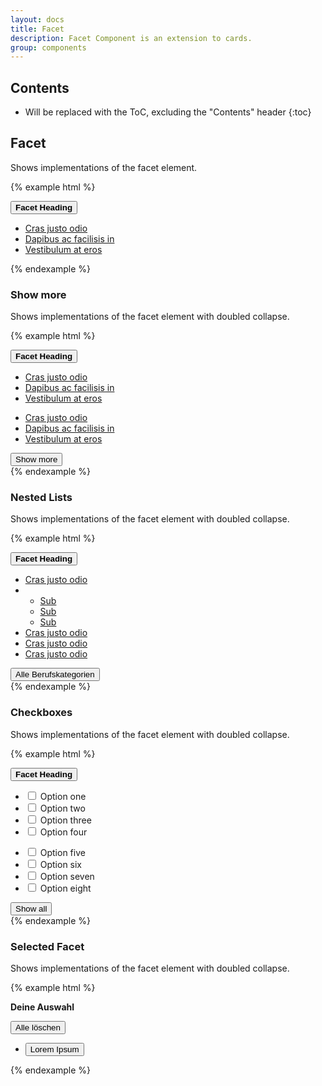 ```yaml
---
layout: docs
title: Facet
description: Facet Component is an extension to cards.
group: components
---
```


## Contents

* Will be replaced with the ToC, excluding the "Contents" header
{:toc}

## Facet
Shows implementations of the facet element.

{% example html %}
<section class="facet">
  <div class="facet-header">
    <button class="btn btn-link facet-toggle" data-toggle="collapse" href="#facetDefaultExample" aria-expanded="false" aria-controls="collapseExample">
      <strong class="facet-title">Facet Heading</strong>
    </button>
  </div>
  <div class="facet-body collapse" id="facetDefaultExample">
    <ul class="facet-group">
      <li class="facet-group-item">
        <a href="#" class="facet-group-link">Cras justo odio</a>
      </li>
      <li class="facet-group-item">
        <a href="#" class="facet-group-link">Dapibus ac facilisis in</a>
      </li>
      <li class="facet-group-item">
        <a href="#" class="facet-group-link">Vestibulum at eros</a>
      </li>
    </ul>
  </div>
</section>
{% endexample %}

### Show more
Shows implementations of the facet element with doubled collapse.

{% example html %}
<section class="facet">
  <div class="facet-header">
    <button class="btn btn-link facet-toggle" data-toggle="collapse" href="#facetSubCollapseExample" aria-expanded="true" aria-controls="collapseExample">
      <strong class="facet-title">Facet Heading</strong>
    </button>
  </div>
  <div class="facet-body collapse show" id="facetSubCollapseExample">
    <ul class="facet-group">
      <li class="facet-group-item">
        <a href="#" class="facet-group-link">Cras justo odio</a>
      </li>
      <li class="facet-group-item">
        <a href="#" class="facet-group-link">Dapibus ac facilisis in</a>
      </li>
      <li class="facet-group-item">
        <a href="#" class="facet-group-link">Vestibulum at eros</a>
      </li>
    </ul>
    <div class="collapse" id="facetSubCollapseItem">
      <ul class="facet-group">
        <li class="facet-group-item">
          <a href="#" class="facet-group-link">Cras justo odio</a>
        </li>
        <li class="facet-group-item">
          <a href="#" class="facet-group-link">Dapibus ac facilisis in</a>
        </li>
        <li class="facet-group-item">
          <a href="#" class="facet-group-link">Vestibulum at eros</a>
        </li>
      </ul>
    </div>
    <button class="btn btn-link facet-toggle facet-toggle-more" data-toggle="collapse" href="#facetSubCollapseItem" aria-expanded="false" aria-controls="collapseExample">Show more</button>
  </div>
</section>
{% endexample %}

### Nested Lists
Shows implementations of the facet element with doubled collapse.

{% example html %}
<section class="facet">
  <div class="facet-header">
    <button class="btn btn-link facet-toggle" data-toggle="collapse" href="#facetNestedLists" aria-expanded="true" aria-controls="collapseExample">
      <strong class="facet-title">Facet Heading</strong>
    </button>
  </div>
  <div class="facet-body collapse show" id="facetNestedLists">
    <ul class="facet-group">
      <li class="facet-group-item">
        <a href="#" class="facet-group-link">Cras justo odio</a>
      </li>
      <li class="facet-group-item">
        <ul class="facet-group">
          <li class="facet-group-item">
            <a href="#" class="facet-group-link">Sub</a>
          </li>
          <li class="facet-group-item">
            <a href="#" class="facet-group-link">Sub</a>
          </li>
          <li class="facet-group-item">
            <a href="#" class="facet-group-link">Sub</a>
          </li>
        </ul>
      </li>
      <li class="facet-group-item">
        <a href="#" class="facet-group-link">Cras justo odio</a>
      </li>
      <li class="facet-group-item">
        <a href="#" class="facet-group-link">Cras justo odio</a>
      </li>
      <li class="facet-group-item">
        <a href="#" class="facet-group-link">Cras justo odio</a>
      </li>
    </ul>
    <button class="btn btn-link facet-toggle facet-toggle-more"><span class="icon-arrow-left"></span> Alle Berufskategorien</button>
  </div>
</section>
{% endexample %}

### Checkboxes
Shows implementations of the facet element with doubled collapse.

{% example html %}
<section class="facet">
  <div class="facet-header">
    <button class="btn btn-link facet-toggle" data-toggle="collapse" href="#facetCheckboxes" aria-expanded="true" aria-controls="collapseExample">
      <strong class="facet-title">Facet Heading</strong>
    </button>
  </div>
  <div class="facet-body collapse show" id="facetCheckboxes">
    <ul class="facet-group">
      <li class="facet-group-item">
        <label class="form-check-label">
          <input class="form-check-input" type="checkbox" value="">
          Option one
        </label>
      </li>
      <li class="facet-group-item">
        <label class="form-check-label">
          <input class="form-check-input" type="checkbox" value="">
          Option two
        </label>
      </li>
      <li class="facet-group-item">
        <label class="form-check-label">
          <input class="form-check-input" type="checkbox" value="">
          Option three
        </label>
      </li>
      <li class="facet-group-item">
        <label class="form-check-label">
          <input class="form-check-input" type="checkbox" value="">
          Option four
        </label>
      </li>
    </ul>
    <div class="collapse" id="facetChecksCollapseItem">
      <ul class="facet-group">
        <li class="facet-group-item">
          <label class="form-check-label">
            <input class="form-check-input" type="checkbox" value="">
            Option five
          </label>
        </li>
        <li class="facet-group-item">
          <label class="form-check-label">
            <input class="form-check-input" type="checkbox" value="">
            Option six
          </label>
        </li>
        <li class="facet-group-item">
          <label class="form-check-label">
            <input class="form-check-input" type="checkbox" value="">
            Option seven
          </label>
        </li>
        <li class="facet-group-item">
          <label class="form-check-label">
            <input class="form-check-input" type="checkbox" value="">
            Option eight
          </label>
        </li>
      </ul>
    </div>
    <button class="btn btn-link facet-toggle facet-toggle-more" data-toggle="collapse" href="#facetChecksCollapseItem" aria-expanded="false" aria-controls="collapseExample">Show all</button>
  </div>
</section>
{% endexample %}

### Selected Facet
Shows implementations of the facet element with doubled collapse.

{% example html %}
<section class="facet facet-highlighted">
  <div class="facet-header">
    <p class="facet-title"><strong>Deine Auswahl</strong></p>
    <button class="btn btn-link btn-sm btn-right">Alle löschen <span class="icon-remove"></span></button>
  </div>
  <div class="facet-body">
    <ul class="facet-group">
      <li class="facet-group-item">
        <div class="facet-selected">
          <button class="btn btn-primary">
            Lorem Ipsum <span class="icon-remove icon-right"></span>
          </button>
        </div>
      </li>
    </ul>
  </div>
</section>
{% endexample %}